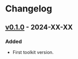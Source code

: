 # Changelog

## [v0.1.0] - 2024-XX-XX

### Added

- First toolkit version.

[v0.1.0]: https://github.com/6G-SANDBOX/toolkit-installer/releases/tag/v0.1.0